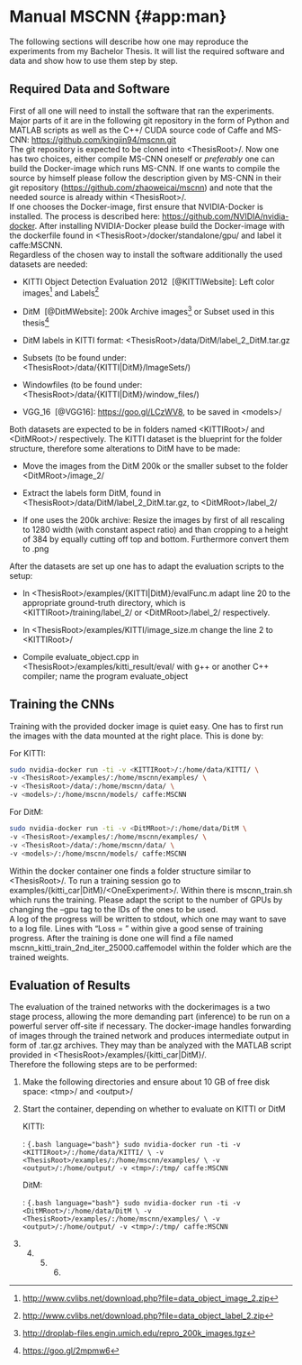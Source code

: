 Manual MSCNN {#app:man}
============

The following sections will describe how one may reproduce the
experiments from my Bachelor Thesis. It will list the required software and data and show how to use them step by step.

Required Data and Software
--------------------------

First of all one will need to install the software that ran the
experiments. Major parts of it are in the following git repository in
the form of Python and MATLAB scripts as well as the C++/ CUDA source
code of Caffe and MS-CNN: <https://github.com/kingjin94/mscnn.git>\
The git repository is expected to be cloned into &lt;ThesisRoot&gt;/.
Now one has two choices, either compile MS-CNN oneself or *preferably*
one can build the Docker-image which runs MS-CNN. If one wants to
compile the source by himself please follow the description given by
MS-CNN in their git repository (<https://github.com/zhaoweicai/mscnn>)
and note that the needed source is already within &lt;ThesisRoot&gt;/.\
If one chooses the Docker-image, first ensure that NVIDIA-Docker is
installed. The process is described here:
<https://github.com/NVIDIA/nvidia-docker>. After installing
NVIDIA-Docker please build the Docker-image with the dockerfile found in
&lt;ThesisRoot&gt;/docker/standalone/gpu/ and label it caffe:MSCNN.\
Regardless of the chosen way to install the software additionally the
used datasets are needed:

-   KITTI Object Detection Evaluation 2012  [@KITTIWebsite]: Left color
    images[^1] and Labels[^2]

-   DitM  [@DitMWebsite]: 200k Archive images[^3] or Subset used in this
    thesis[^4]

-   DitM labels in KITTI format:
    &lt;ThesisRoot&gt;/data/DitM/label\_2\_DitM.tar.gz

-   Subsets (to be found under:
    &lt;ThesisRoot&gt;/data/{KITTI|DitM}/ImageSets/)

-   Windowfiles (to be found under:
    &lt;ThesisRoot&gt;/data/{KITTI|DitM}/window\_files/)

-   VGG\_16  [@VGG16]: <https://goo.gl/LCzWV8>, to be saved in
    &lt;models&gt;/

Both datasets are expected to be in folders named &lt;KITTIRoot&gt;/ and
&lt;DitMRoot&gt;/ respectively. The KITTI dataset is the blueprint for
the folder structure, therefore some alterations to DitM have to be
made:

-   Move the images from the DitM 200k or the smaller subset to the
    folder &lt;DitMRoot&gt;/image\_2/

-   Extract the labels form DitM, found in
    &lt;ThesisRoot&gt;/data/DitM/label\_2\_DitM.tar.gz, to
    &lt;DitMRoot&gt;/label\_2/

-   If one uses the 200k archive: Resize the images by first of all
    rescaling to 1280 width (with constant aspect ratio) and than
    cropping to a height of 384 by equally cutting off top and bottom.
    Furthermore convert them to .png

After the datasets are set up one has to adapt the evaluation scripts to
the setup:

-   In &lt;ThesisRoot&gt;/examples/{KITTI|DitM}/evalFunc.m adapt line 20
    to the appropriate ground-truth directory, which is
    &lt;KITTIRoot&gt;/training/label\_2/ or &lt;DitMRoot&gt;/label\_2/
    respectively.

-   In &lt;ThesisRoot&gt;/examples/KITTI/image\_size.m change the line 2
    to &lt;KITTIRoot&gt;/

-   Compile evaluate\_object.cpp in
    &lt;ThesisRoot&gt;/examples/kitti\_result/eval/ with g++ or another
    C++ compiler; name the program evaluate\_object

Training the CNNs
-----------------

Training with the provided docker image is quiet easy. One has to first
run the images with the data mounted at the right place. This is done
by:

For KITTI:

``` {.bash language="bash"}
sudo nvidia-docker run -ti -v <KITTIRoot>/:/home/data/KITTI/ \
-v <ThesisRoot>/examples/:/home/mscnn/examples/ \
-v <ThesisRoot>/data/:/home/mscnn/data/ \
-v <models>/:/home/mscnn/models/ caffe:MSCNN
```

For DitM:

``` {.bash language="bash"}
sudo nvidia-docker run -ti -v <DitMRoot>/:/home/data/DitM \
-v <ThesisRoot>/examples/:/home/mscnn/examples/ \
-v <ThesisRoot>/data/:/home/mscnn/data/ \
-v <models>/:/home/mscnn/models/ caffe:MSCNN
```

Within the docker container one finds a folder structure similar to
&lt;ThesisRoot&gt;/. To run a training session go to
examples/{kitti\_car|DitM}/&lt;OneExperiment&gt;/. Within there is
mscnn\_train.sh which runs the training. Please adapt the script to the
number of GPUs by changing the –gpu tag to the IDs of the ones to be
used.\
A log of the progress will be written to stdout, which one may want to
save to a log file. Lines with “Loss = ” within give a good sense of
training progress. After the training is done one will find a file named
mscnn\_kitti\_train\_2nd\_iter\_25000.caffemodel within the folder which
are the trained weights.

Evaluation of Results
---------------------

The evaluation of the trained networks with the dockerimages is a two
stage process, allowing the more demanding part (inference) to be run on
a powerful server off-site if necessary. The docker-image handles
forwarding of images through the trained network and produces
intermediate output in form of .tar.gz archives. They may than be
analyzed with the MATLAB script provided in
&lt;ThesisRoot&gt;/examples/{kitti\_car|DitM}/.\
Therefore the following steps are to be performed:

1.  Make the following directories and ensure about 10 GB of free disk
    space: &lt;tmp&gt;/ and &lt;output&gt;/

2.  Start the container, depending on whether to evaluate on KITTI or
    DitM

    KITTI:

    :   ``` {.bash language="bash"}
        sudo nvidia-docker run -ti -v <KITTIRoot>/:/home/data/KITTI/ \
        -v <ThesisRoot>/examples/:/home/mscnn/examples/ \
        -v <output>/:/home/output/ -v <tmp>/:/tmp/ caffe:MSCNN
        ```

    DitM:

    :   ``` {.bash language="bash"}
        sudo nvidia-docker run -ti -v <DitMRoot>/:/home/data/DitM \
        -v <ThesisRoot>/examples/:/home/mscnn/examples/ \
        -v  <output>/:/home/output/ -v <tmp>/:/tmp/ caffe:MSCNN
        ```

3.  4.  5.  6.  

[^1]: <http://www.cvlibs.net/download.php?file=data_object_image_2.zip>

[^2]: <http://www.cvlibs.net/download.php?file=data_object_label_2.zip>

[^3]: <http://droplab-files.engin.umich.edu/repro_200k_images.tgz>

[^4]: <https://goo.gl/2mpmw6>
